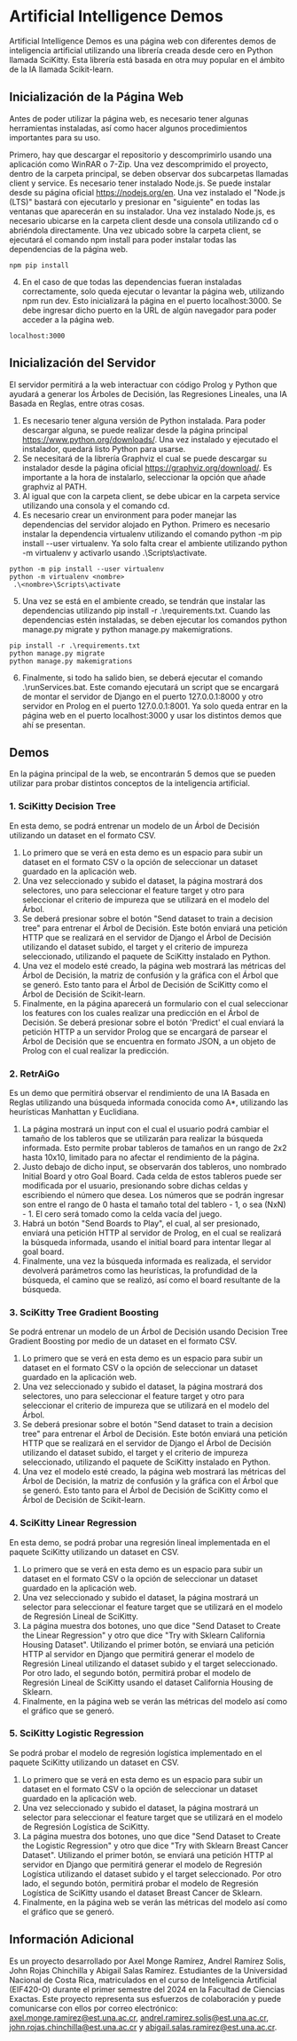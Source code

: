 #  Artificial Intelligence Demos
Artificial Intelligence Demos es una página web con diferentes demos de inteligencia artificial utilizando una librería creada desde cero en Python llamada SciKitty. Esta librería está basada en otra muy popular en el ámbito de la IA llamada Scikit-learn.

## Inicialización de la Página Web
Antes de poder utilizar la página web, es necesario tener algunas herramientas instaladas, así como hacer algunos procedimientos importantes para su uso.

Primero, hay que descargar el repositorio y descomprimirlo usando una aplicación como WinRAR o 7-Zip. Una vez descomprimido el proyecto, dentro de la carpeta principal, se deben observar dos subcarpetas llamadas client y service.
Es necesario tener instalado Node.js. Se puede instalar desde su página oficial https://nodejs.org/en. Una vez instalado el "Node.js (LTS)" bastará con ejecutarlo y presionar en "siguiente" en todas las ventanas que aparecerán en su instalador.
Una vez instalado Node.js, es necesario ubicarse en la carpeta client desde una consola utilizando cd o abriéndola directamente. Una vez ubicado sobre la carpeta client, se ejecutará el comando npm install para poder instalar todas las dependencias de la página web.
```
npm pip install
```
4. En el caso de que todas las dependencias fueran instaladas correctamente, solo queda ejecutar o levantar la página web, utilizando npm run dev. Esto inicializará la página en el puerto localhost:3000. Se debe ingresar dicho puerto en la URL de algún navegador para poder acceder a la página web.
```
localhost:3000
```

## Inicialización del Servidor
El servidor permitirá a la web interactuar con código Prolog y Python que ayudará a generar los Árboles de Decisión, las Regresiones Lineales, una IA Basada en Reglas, entre otras cosas.

1. Es necesario tener alguna versión de Python instalada. Para poder descargar alguna, se puede realizar desde la página principal https://www.python.org/downloads/. Una vez instalado y ejecutado el instalador, quedará listo Python para usarse.
2. Se necesitará de la librería Graphviz el cual se puede descargar su instalador desde la página oficial https://graphviz.org/download/. Es importante a la hora de instalarlo, seleccionar la opción que añade graphviz al PATH.
3. Al igual que con la carpeta client, se debe ubicar en la carpeta service utilizando una consola y el comando cd.
4. Es necesario crear un environment para poder manejar las dependencias del servidor alojado en Python. Primero es necesario instalar la dependencia virtualenv utilizando el comando python -m pip install --user virtualenv. Ya solo falta crear el ambiente utilizando python -m virtualenv <nombre> y activarlo usando .<nombre>\Scripts\activate.
```
python -m pip install --user virtualenv
python -m virtualenv <nombre>
 .\<nombre>\Scripts\activate
```
5. Una vez se está en el ambiente creado, se tendrán que instalar las dependencias utilizando pip install -r .\requirements.txt. Cuando las dependencias estén instaladas, se deben ejecutar los comandos python manage.py migrate y python manage.py makemigrations.
```
pip install -r .\requirements.txt
python manage.py migrate
python manage.py makemigrations
```
6. Finalmente, si todo ha salido bien, se deberá ejecutar el comando .\runServices.bat. Este comando ejecutará un script que se encargará de montar el servidor de Django en el puerto 127.0.0.1:8000 y otro servidor en Prolog en el puerto 127.0.0.1:8001. Ya solo queda entrar en la página web en el puerto localhost:3000 y usar los distintos demos que ahí se presentan.

## Demos
En la página principal de la web, se encontrarán 5 demos que se pueden utilizar para probar distintos conceptos de la inteligencia artificial.

### 1. SciKitty Decision Tree
En esta demo, se podrá entrenar un modelo de un Árbol de Decisión utilizando un dataset en el formato CSV.
1. Lo primero que se verá en esta demo es un espacio para subir un dataset en el formato CSV o la opción de seleccionar un dataset guardado en la aplicación web.
2. Una vez seleccionado y subido el dataset, la página mostrará dos selectores, uno para seleccionar el feature target y otro para seleccionar el criterio de impureza que se utilizará en el modelo del Árbol.
3. Se deberá presionar sobre el botón "Send dataset to train a decision tree" para entrenar el Árbol de Decisión. Este botón enviará una petición HTTP que se realizará en el servidor de Django el Árbol de Decisión utilizando el dataset subido, el target y el criterio de impureza seleccionado, utilizando el paquete de SciKitty instalado en Python.
4. Una vez el modelo esté creado, la página web mostrará las métricas del Árbol de Decisión, la matriz de confusión y la gráfica con el Árbol que se generó. Esto tanto para el Árbol de Decisión de SciKitty como el Árbol de Decisión de Scikit-learn.
5. Finalmente, en la página aparecerá un formulario con el cual seleccionar los features con los cuales realizar una predicción en el Árbol de Decisión. Se deberá presionar sobre el botón 'Predict' el cual enviará la petición HTTP a un servidor Prolog que se encargará de parsear el Árbol de Decisión que se encuentra en formato JSON, a un objeto de Prolog con el cual realizar la predicción.

### 2. RetrAiGo
Es un demo que permitirá observar el rendimiento de una IA Basada en Reglas utilizando una búsqueda informada conocida como A*, utilizando las heurísticas Manhattan y Euclidiana.
1. La página mostrará un input con el cual el usuario podrá cambiar el tamaño de los tableros que se utilizarán para realizar la búsqueda informada. Esto permite probar tableros de tamaños en un rango de 2x2 hasta 10x10, limitado para no afectar el rendimiento de la página.
2. Justo debajo de dicho input, se observarán dos tableros, uno nombrado Initial Board y otro Goal Board. Cada celda de estos tableros puede ser modificada por el usuario, presionando sobre dichas celdas y escribiendo el número que desea. Los números que se podrán ingresar son entre el rango de 0 hasta el tamaño total del tablero - 1, o sea (NxN) - 1. El cero será tomado como la celda vacía del juego.
3. Habrá un botón "Send Boards to Play", el cual, al ser presionado, enviará una petición HTTP al servidor de Prolog, en el cual se realizará la búsqueda informada, usando el initial board para intentar llegar al goal board.
4. Finalmente, una vez la búsqueda informada es realizada, el servidor devolverá parámetros como las heurísticas, la profundidad de la búsqueda, el camino que se realizó, así como el board resultante de la búsqueda.

### 3. SciKitty Tree Gradient Boosting
Se podrá entrenar un modelo de un Árbol de Decisión usando Decision Tree Gradient Boosting por medio de un dataset en el formato CSV. 
1. Lo primero que se verá en esta demo es un espacio para subir un dataset en el formato CSV o la opción de seleccionar un dataset guardado en la aplicación web.
2. Una vez seleccionado y subido el dataset, la página mostrará dos selectores, uno para seleccionar el feature target y otro para seleccionar el criterio de impureza que se utilizará en el modelo del Árbol.
3. Se deberá presionar sobre el botón "Send dataset to train a decision tree" para entrenar el Árbol de Decisión. Este botón enviará una petición HTTP que se realizará en el servidor de Django el Árbol de Decisión utilizando el dataset subido, el target y el criterio de impureza seleccionado, utilizando el paquete de SciKitty instalado en Python.
4. Una vez el modelo esté creado, la página web mostrará las métricas del Árbol de Decisión, la matriz de confusión y la gráfica con el Árbol que se generó. Esto tanto para el Árbol de Decisión de SciKitty como el Árbol de Decisión de Scikit-learn.

### 4. SciKitty Linear Regression
En esta demo, se podrá probar una regresión lineal implementada en el paquete SciKitty utilizando un dataset en CSV.
1. Lo primero que se verá en esta demo es un espacio para subir un dataset en el formato CSV o la opción de seleccionar un dataset guardado en la aplicación web.
2. Una vez seleccionado y subido el dataset, la página mostrará un selector para seleccionar el feature target que se utilizará en el modelo de Regresión Lineal de SciKitty.
3. La página muestra dos botones, uno que dice "Send Dataset to Create the Linear Regression" y otro que dice "Try with Sklearn California Housing Dataset". Utilizando el primer botón, se enviará una petición HTTP al servidor en Django que permitirá generar el modelo de Regresión Lineal utilizando el dataset subido y el target seleccionado. Por otro lado, el segundo botón, permitirá probar el modelo de Regresión Lineal de SciKitty usando el dataset California Housing de Sklearn.
4. Finalmente, en la página web se verán las métricas del modelo así como el gráfico que se generó.

### 5. SciKitty Logistic Regression
Se podrá probar el modelo de regresión logística implementado en el paquete SciKitty utilizando un dataset en CSV.
1. Lo primero que se verá en esta demo es un espacio para subir un dataset en el formato CSV o la opción de seleccionar un dataset guardado en la aplicación web.
2. Una vez seleccionado y subido el dataset, la página mostrará un selector para seleccionar el feature target que se utilizará en el modelo de Regresión Logística de SciKitty.
3. La página muestra dos botones, uno que dice "Send Dataset to Create the Logistic Regression" y otro que dice "Try with Sklearn Breast Cancer Dataset". Utilizando el primer botón, se enviará una petición HTTP al servidor en Django que permitirá generar el modelo de Regresión Logística utilizando el dataset subido y el target seleccionado. Por otro lado, el segundo botón, permitirá probar el modelo de Regresión Logística de SciKitty usando el dataset Breast Cancer de Sklearn.
4. Finalmente, en la página web se verán las métricas del modelo así como el gráfico que se generó.

## Información Adicional
Es un proyecto desarrollado por Axel Monge Ramírez, Andrel Ramírez Solis, John Rojas Chinchilla y Abigail Salas Ramírez. Estudiantes de la Universidad Nacional de Costa Rica, matriculados en el curso de Inteligencia Artificial (EIF420-O) durante el primer semestre del 2024 en la Facultad de Ciencias Exactas. Este proyecto representa sus esfuerzos de colaboración y puede comunicarse con ellos por correo electrónico:  axel.monge.ramirez@est.una.ac.cr, andrel.ramirez.solis@est.una.ac.cr, john.rojas.chinchilla@est.una.ac.cr y abigail.salas.ramirez@est.una.ac.cr.
